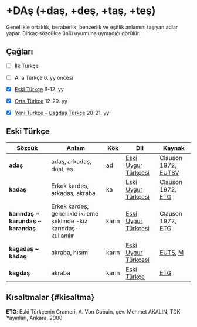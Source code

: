 # +DAş (+daş, +deş, +taş, +teş)

Genellikle ortaklık, beraberlik, benzerlik ve eşitlik anlamını taşıyan adlar yapar. Birkaç sözcükte ünlü uyumuna uymadığı görülür.

## Çağları

- [ ] İlk Türkçe
- [ ] Ana Türkçe 6. yy öncesi
- [x] [Eski Türkçe] 6-12. yy
- [x] [Orta Türkçe] 12-20. yy
- [x] [Yeni Türkçe - Çağdaş Türkçe] 20-21. yy


## Eski Türkçe


| Sözcük | Anlam | Kök | Dil | Kaynak |
|--------|-------|-----|-----|--------|
| **adaş** | adaş, arkadaş, dost, eş | ad | [Eski Uygur Türkçesi] | Clauson 1972, [EUTSV] |
| **kadaş** | Erkek kardeş, arkadaş, akraba | ka | [Eski Uygur Türkçesi] | Clauson 1972, [ETG] |
| **karındaş ~ karundaş ~ karandaş** | Erkek kardeş; genellikle ikileme şeklinde -kız karındaş- kullanılır | karın | [Eski Uygur Türkçesi] | Clauson 1972, [ETG] |
| **kagadaş ~ kādaş** | akraba, hısım | karın | [Eski Uygur Türkçesi] | [EUTS], [M] |
| **kagdaş** | akraba | karın | [Eski Türkçe] | [ETG] |

## Kısaltmalar {#kisaltma}

**ETG**: Eski Türkçenin Grameri, A. Von Gabain, çev. Mehmet AKALIN, TDK Yayınları, Ankara, 2000


[Eski Türkçe]: <#>
[Orta Türkçe]: <#>
[Yeni Türkçe - Çağdaş Türkçe]: <#>
[Eski Uygur Türkçesi]: <#>
[Clauson 1972, EUTSV]: <#>

[ETG]: <#kisaltma> "Eski Türkçenin Grameri, A. Von Gabain, çev. Mehmet AKALIN, TDK Yayınları, Ankara, 2000"
[EUTS]: # "Eski Uygur Türkçesi Sözlüğü, Ahmet CAFEROĞLU, 3. Baskı, Enderun Kitabevi, İstanbul, 1993" 
[EUTSV]: # "Eski Uygur Türkçesi Söz Varlığı, İsmail DOĞAN, Zerrin USTA, Altınpost Yayınları, Ankara, 2014"
[M]: # "Şinasi TEKİN, Maytrısimit, Burkancıların Mehdîsi Maitreya ile Buluşma Uygurca İptidaî Bir Dram, Uygurca Metinler II., Atatürk Üniversitesi Yayınları, Sevinç Matbaası, Ankara, 1976"


